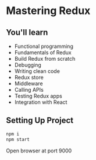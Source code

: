 # Mastering Redux
## You'll learn

- Functional programming
- Fundamentals of Redux
- Build Redux from scratch
- Debugging
- Writing clean code
- Redux store
- Middleware
- Calling APIs
- Testing Redux apps
- Integration with React

## Setting Up Project
```bash
npm i 
npm start
```
Open browser at port 9000
